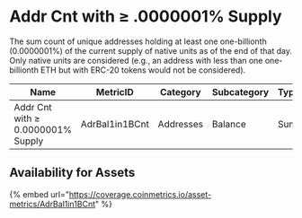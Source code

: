# Addr Cnt with ≥ .0000001% Supply

The sum count of unique addresses holding at least one one-billionth (0.0000001%) of the current supply of native units as of the end of that day. Only native units are considered (e.g., an address with less than one one-billionth ETH but with ERC-20 tokens would not be considered).

| Name                              | MetricID       | Category  | Subcategory | Type | Unit      | Interval |
| --------------------------------- | -------------- | --------- | ----------- | ---- | --------- | -------- |
| Addr Cnt with ≥ 0.0000001% Supply | AdrBal1in1BCnt | Addresses | Balance     | Sum  | Addresses | 1 day    |

## Availability for Assets

{% embed url="https://coverage.coinmetrics.io/asset-metrics/AdrBal1in1BCnt" %}

